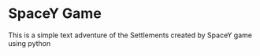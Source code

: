 # SpaceY Game
This is a simple text adventure of the Settlements created by SpaceY game using python
